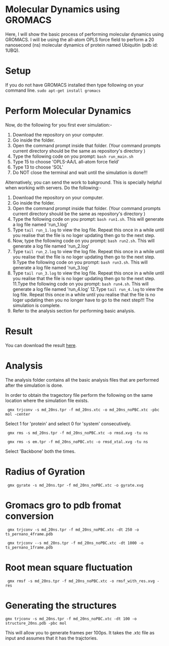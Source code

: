 # Molecular Dynamics using GROMACS
Here, I will show the basic process of performing molecular dynamics using GROMACS. I will be using the all-atom OPLS force field to perform a 20 nanosecond (ns) molecular dynamics of protein named Ubiquitin (pdb id: 1UBQ).

# Setup

If you do not have GROMACS installed then type following on your command line.
```sudo apt-get install gromacs```
# Perform Molecular Dynamics
Now, do the following for you first ever simulation:-
1. Download the repository on your computer. 
2. Go inside the folder. 
3. Open the command prompt inside that folder. (Your command prompts current directory should be the same as repository's directory )
4. Type the following code on you prompt: ```bash run_main.sh```
5. Type 15 to choose 'OPLS-AA/L all-atom force field'
6. Type 13 to choose 'SOL'
7. Do NOT close the terminal and wait until the simulation is done!!!

Alternatively, you can send the work to bakground. This is specially helpful when working with servers. Do the following:-
1. Download the repository on your computer. 
2. Go inside the folder. 
3. Open the command prompt inside that folder. (Your command prompts current directory should be the same as repository's directory )
4. Type the following code on you prompt: ```bash run1.sh```. This will generate a log file named 'run_1.log'
5. Type ```tail run_1.log``` to view the log file. Repeat this once in a while until you realise that the file is no loger updating then go to the next step.
7. Now, type the following code on you prompt: ```bash run2.sh```. This will generate a log file named 'run_2.log'
8. Type ```tail run_2.log``` to view the log file. Repeat this once in a while until you realise that the file is no loger updating then go to the next step.
9.Type the following code on you prompt: ```bash run3.sh```. This will generate a log file named 'run_3.log'
10. Type ```tail run_3.log``` to view the log file. Repeat this once in a while until you realise that the file is no loger updating then go to the next step.
11.Type the following code on you prompt: ```bash run4.sh```. This will generate a log file named 'run_4.log' 
12.Type ```tail run_4.log``` to view the log file. Repeat this once in a while until you realise that the file is no loger updating then you no longer have to go to the next step!!! The simulation is complete.
13. Refer to the analysis section for performing basic analysis.

# Result

You can download the result [here](https://drive.google.com/file/d/16YBVtBMm6LMhNpkXPDAqYWni0rGpMQeQ/view?usp=sharing).

# Analysis

The analysis folder contains all the basic analysis files that are performed after the simulation is done. 

In order to obtain the tragectory file perform the following on the same location where the simulation file exists.

``` gmx trjconv -s md_20ns.tpr -f md_20ns.xtc -o md_20ns_noPBC.xtc -pbc mol -center``` 

Select 1 for 'protein' and select 0 for 'system' consecutively. 

``` gmx rms -s md_20ns.tpr -f md_20ns_noPBC.xtc -o rmsd.xvg -tu ns``` 


``` gmx rms -s em.tpr -f md_20ns_noPBC.xtc -o rmsd_xtal.xvg -tu ns``` 

Select 'Backbone' both the times.
# Radius of Gyration
``` gmx gyrate -s md_20ns.tpr -f md_20ns_noPBC.xtc -o gyrate.xvg``` 


# Gromacs gro to pdb fromat conversion

``` gmx trjconv -s md_20ns.tpr -f md_20ns_noPBC.xtc -dt 250 -o ts_pernano_4frame.pdb``` 

``` gmx trjconv --s md_20ns.tpr -f md_20ns_noPBC.xtc -dt 1000 -o ts_pernano_1frame.pdb``` 


# Root mean square fluctuation
``` gmx rmsf -s md_20ns.tpr -f md_20ns_noPBC.xtc -o rmsf_with_res.xvg -res``` 

# Generating the structures 
```gmx trjconv -s md_20ns.tpr -f md_20ns_noPBC.xtc -dt 100 -o structure_20ns.pdb -pbc mol``` 

This will allow you to generate frames per 100ps. It takes the .xtc file as input and assumes that it has the trajctories.

